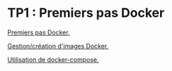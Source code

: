 # TP1 : Premiers pas Docker

[Premiers pas Docker.](./tp1_Init.md)  

[Gestion/création d'images Docker.](./tp1_Images.md)  

[Utilisation de docker-compose.](./tp1_Docker_Compose.md) 
